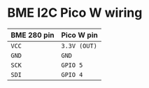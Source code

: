 # BME I2C Pico W wiring
| BME 280 pin | Pico W pin |
| ------- | ------ |
| `VCC`   | `3.3V (OUT)` | 
| `GND`        | `GND` |
| `SCK`        | `GPIO 5` |
| `SDI` | `GPIO 4` |
